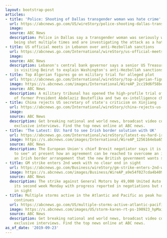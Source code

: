 ```yaml
---
layout: bootstrap-post
articles:
- title: 'Police: Shooting of Dallas transgender woman was hate crime'
  url: https://abcnews.go.com/US/wireStory/police-shooting-dallas-transgender-woman-hate-crime-65799035
  image: 
  source: ABC News
  description: Police in Dallas say a transgender woman was seriously wounded after
    being shot multiple times and are investigating the attack as a hate crime
- title: US official meets in Lebanon over anti-Hezbollah sanctions
  url: https://abcnews.go.com/International/wireStory/us-official-meets-lebanon-anti-hezbollah-sanctions-65798676
  image: 
  source: ABC News
  description: Lebanon's central bank governor says a senior US Treasury official
    is visiting Beirut to explain Washington's anti-Hezbollah sanctions
- title: Top Algerian figures go on military trial for alleged plot
  url: https://abcnews.go.com/International/wireStory/top-algerian-figures-military-trial-alleged-plot-65798621
  image: https://s.abcnews.com/images/International/WireAP_2cc19d6f58bd448094139069910e4d12_16x9_992.jpg
  source: ABC News
  description: A military tribunal has opened the high-profile trial of a brother
    of former President Abdelaziz Bouteflika and two ex-intelligence chiefs
- title: China rejects US secretary of state's criticism on Xinjiang
  url: https://abcnews.go.com/International/wireStory/china-rejects-us-secretary-states-criticism-xinjiang-65798400
  image: 
  source: ABC News
  description: Get breaking national and world news, broadcast video coverage, and
    exclusive interviews. Find the top news online at ABC news.
- title: 'The Latest: EU: hard to see Irish border solution with UK'
  url: https://abcnews.go.com/International/wireStory/latest-eu-hard-irish-border-solution-uk-65798554
  image: https://s.abcnews.com/images/International/WireAP_1256164eba65471cb5d428ff5ae6b7d9_16x9_992.jpg
  source: ABC News
  description: The European Union's chief Brexit negotiator says it is "difficult
    to see" at present how an agreement can be reached to overcome an impasse over
    an Irish border arrangement that the new British government wants scrapped
- title: GM strike enters 2nd week with no clear end in sight
  url: https://abcnews.go.com/Business/wireStory/gm-strike-enters-2nd-week-clear-end-sight-65798223
  image: https://s.abcnews.com/images/Business/WireAP_a9e54f027cda4b40934a3f22d967d45a_16x9_992.jpg
  source: ABC News
  description: The strike against General Motors by 49,000 United Auto Workers entered
    its second week Monday with progress reported in negotiations but no clear end
    in sight
- title: Multiple storms active in the Atlantic and Pacific as peak hurricane season
    continues
  url: https://abcnews.go.com/US/multiple-storms-active-atlantic-pacific-peak-hurricane-season/story?id=65795773
  image: https://s.abcnews.com/images/US/storm-karen-rt-ps-190923_hpMain_16x9_992.jpg
  source: ABC News
  description: Get breaking national and world news, broadcast video coverage, and
    exclusive interviews. Find the top news online at ABC news.
as_of_date: '2019-09-23'
---
```


